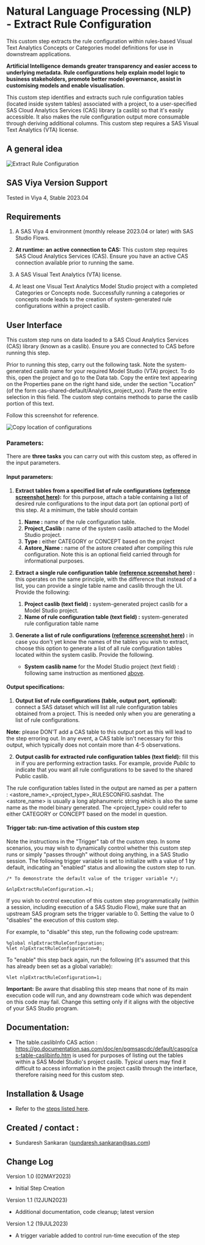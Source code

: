# Natural Language Processing (NLP) - Extract Rule Configuration

This custom step extracts the rule configuration within rules-based Visual Text Analytics Concepts or Categories model definitions for use in downstream applications.

**Artificial Intelligence demands greater transparency and easier access to underlying metadata.  Rule configurations help explain model logic to business stakeholders, promote better model governance, assist in customising models and enable visualisation.**

This custom step identifies and extracts such rule configuration tables (located inside system tables) associated with a project, to a user-specified SAS Cloud Analytics Services (CAS) library (a caslib) so that it's easily accessible.  It also makes the rule configuration output more consumable through deriving additional columns.  This custom step requires a SAS Visual Text Analytics (VTA) license.
 
 
## A general idea

![Extract Rule Configuration](./img/extract_rule_configurations.gif)

## SAS Viya Version Support
Tested in Viya 4, Stable 2023.04

## Requirements

1. A SAS Viya 4 environment (monthly release 2023.04 or later) with SAS Studio Flows.

2. **At runtime: an active connection to CAS:** This custom step requires SAS Cloud Analytics Services (CAS). Ensure you have an active CAS connection available prior to running the same.

3. A SAS Visual Text Analytics (VTA) license. 

4. At least one Visual Text Analytics Model Studio project with a completed Categories or Concepts node.  Successfully running a categories or concepts node leads to the creation of system-generated rule configurations within a project caslib.


## User Interface

This custom step runs on data loaded to a SAS Cloud Analytics Services (CAS) library (known as a caslib). Ensure you are connected to CAS before running this step.

Prior to running this step, carry out the following task.  Note the system-generated caslib name for your required Model Studio (VTA) project.  To do this, open the project and go to the Data tab.  Copy the entire text appearing on the Properties pane on the right hand side, under the section "Location" (of the form cas-shared-default/Analytics_project_xxx).  Paste the entire selection in this field.  The custom step contains methods to parse the caslib portion of this text.

Follow this screenshot for reference.

![Copy location of configurations](./img/copy_project_location.png)

### Parameters:

There are **three tasks** you can carry out with this custom step, as offered in the input parameters.

#### Input parameters:

1. **Extract tables from a specified list of rule configurations ([reference screenshot here](./img/extract_rule_configuration.png)):** for this purpose, attach a table containing a list of desired rule configurations to the input data port (an optional port) of this step. At a minimum, the table should contain

   1. **Name :** name of the rule configuration table.
   2. **Project_Caslib :** name of the system caslib attached to the Model Studio project.
   3. **Type :** either CATEGORY or CONCEPT based on the project
   4. **Astore_Name :** name of the astore created after compiling this rule configuration.  Note this is an optional field carried through for informational purposes.

2. **Extract a single rule configuration table ([reference screenshot here](./img/extract_single_rule_configuration.png)) :**  this operates on the same principle, with the difference that instead of a list, you can provide a single table name and caslib through the UI. Provide the following:

   1. **Project caslib (text field) :** system-generated project caslib  for a Model Studio project.
   2. **Name of rule configuration table (text field) :** system-generated rule configuration table name

3. **Generate a list of rule configurations ([reference screenshot here](./img/generate_list_of_rule_configurations.png)) :** in case you don't yet know the names of the tables you wish to extract,  choose this option to generate a list of all rule configuration tables  located within the system caslib.  Provide the following.

   - **System caslib name** for the Model Studio project (text field) : following same instruction as mentioned [above](#user-interface). 


#### Output specifications:

1. **Output list of rule configurations (table, output port, optional):** connect a SAS dataset which will list all rule configuration tables obtained from a project. This is needed only when you are generating a list of rule configurations.  

**Note:** please DON'T add a CAS table to this output port as this will lead to the step erroring out.  In any event, a CAS table isn't necessary for this output, which typically does not contain more than 4-5 observations. 

2. **Output caslib for extracted rule configuration tables (text field):** fill this in if you are performing extraction tasks.  For example, provide *Public* to indicate that you want all rule configurations to be saved to the shared Public caslib. 

The rule configuration tables listed in the output are named as per a pattern : <astore_name>_<project_type>_RULESCONFIG.sashdat.  The <astore_name> is usually a long alphanumeric string which is also the same name as the model binary generated.  The <project_type> could refer to either CATEGORY or CONCEPT based on the model in question.


#### Trigger tab: run-time activation of this custom step

Note the instructions in the "Trigger" tab of the custom step.  In some scenarios, you may wish to dynamically control whether this custom step runs or simply "passes through" without doing anything, in a SAS Studio session. The following trigger variable is set to initialize with a value of 1 by default, indicating an "enabled" status and allowing the custom step to run.

```sas
/* To demonstrate the default value of the trigger variable */;

&nlpExtractRuleConfiguration.=1;
```

If you wish to control execution of this custom step programmatically (within a session, including execution of a SAS Studio Flow), make sure that an upstream SAS program sets the trigger variable to 0.  Setting the value to 0 "disables" the execution of this custom step.

For example, to "disable" this step, run the following code upstream:

```sas
%global nlpExtractRuleConfiguration;
%let nlpExtractRuleConfiguration=0;
```

To "enable" this step back again, run the following (it's assumed that this has already been set as a global variable):

```sas
%let nlpExtractRuleConfiguration=1;
```

**Important:** Be aware that disabling this step means that none of its main execution code will run, and any  downstream code which was dependent on this code may fail.  Change this setting only if it aligns with the objective of your SAS Studio program.


## Documentation:

- The table.caslibInfo CAS action : https://go.documentation.sas.com/doc/en/pgmsascdc/default/caspg/cas-table-caslibinfo.htm is used for purposes of listing out the tables within a SAS Model Studio's project caslib.  Typical users may find it difficult to access information in the project caslib through the interface, therefore raising need for this custom step.


## Installation & Usage
- Refer to the [steps listed here](https://github.com/sassoftware/sas-studio-custom-steps#getting-started---making-a-custom-step-from-this-repository-available-in-sas-studio).

## Created / contact : 

- Sundaresh Sankaran (sundaresh.sankaran@sas.com)

## Change Log

Version 1.0 (02MAY2023) 
* Initial Step Creation

Version 1.1 (12JUN2023) 
* Additional documentation, code cleanup; latest version

Version 1.2 (19JUL2023) 
* A trigger variable added to control run-time execution of the step